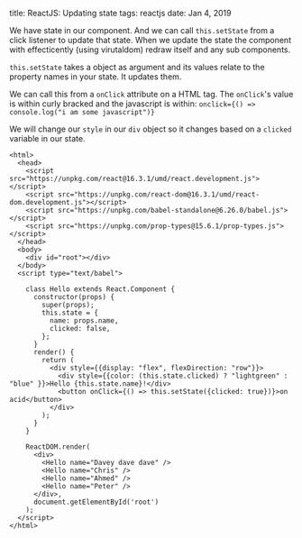 title: ReactJS: Updating state
tags: reactjs
date: Jan 4, 2019

We have state in our component. And we can call `this.setState` from a click listener to update that state. When we update the state the component with effecticently (using virutaldom) redraw itself and any sub components.

`this.setState` takes a object as argument and its values relate to the property names in your state. It updates them. 

We can call this from a `onClick` attribute on a HTML tag. The `onClick`'s value is within curly bracked and the javascript is within: `onclick={() => console.log("i am some javascript")}`

We will change our `style` in our `div` object so it changes based on a `clicked` variable in our state.

```
<html>
  <head>
    <script src="https://unpkg.com/react@16.3.1/umd/react.development.js"></script>
    <script src="https://unpkg.com/react-dom@16.3.1/umd/react-dom.development.js"></script>
    <script src="https://unpkg.com/babel-standalone@6.26.0/babel.js"></script>
    <script src="https://unpkg.com/prop-types@15.6.1/prop-types.js"></script>
  </head>
  <body>
    <div id="root"></div>
  </body>
  <script type="text/babel">

    class Hello extends React.Component {
      constructor(props) {
        super(props);
        this.state = {
          name: props.name,
          clicked: false,
        };
      }
      render() {
        return (
          <div style={{display: "flex", flexDirection: "row"}}>
            <div style={{color: (this.state.clicked) ? "lightgreen" : "blue" }}>Hello {this.state.name}!</div>
            <button onClick={() => this.setState({clicked: true})}>on acid</button>
          </div>
        );
      }
    }

    ReactDOM.render(
      <div>
        <Hello name="Davey dave dave" />
        <Hello name="Chris" />
        <Hello name="Ahmed" />
        <Hello name="Peter" />
      </div>,
      document.getElementById('root')
    );
  </script>
</html>
```

